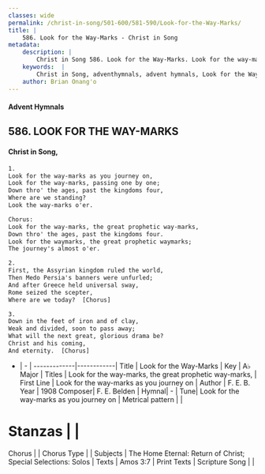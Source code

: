 ```yaml
---
classes: wide
permalink: /christ-in-song/501-600/581-590/Look-for-the-Way-Marks/
title: |
    586. Look for the Way-Marks - Christ in Song
metadata:
    description: |
        Christ in Song 586. Look for the Way-Marks. Look for the way-marks as you journey on, Look for the way-marks, passing one by one; Down thro' the ages, past the kingdoms four, Where are we standing? Look the way-marks o'er. Chorus: Look for the way-marks, the great prophetic way-marks, Down thro' the ages, past the kingdoms four. Look for the waymarks, the great prophetic waymarks; The journey's almost o'er.
    keywords:  |
        Christ in Song, adventhymnals, advent hymnals, Look for the Way-Marks, Look for the way-marks as you journey on. Look for the way-marks, the great prophetic way-marks,
    author: Brian Onang'o
---
```


#### Advent Hymnals
## 586. LOOK FOR THE WAY-MARKS
####  Christ in Song,

```txt
1.
Look for the way-marks as you journey on,
Look for the way-marks, passing one by one;
Down thro' the ages, past the kingdoms four,
Where are we standing?
Look the way-marks o'er.

Chorus:
Look for the way-marks, the great prophetic way-marks,
Down thro' the ages, past the kingdoms four.
Look for the waymarks, the great prophetic waymarks;
The journey's almost o'er.

2.
First, the Assyrian kingdom ruled the world,
Then Medo Persia's banners were unfurled;
And after Greece held universal sway,
Rome seized the scepter,
Where are we today?  [Chorus]

3.
Down in the feet of iron and of clay,
Weak and divided, soon to pass away;
What will the next great, glorious drama be?
Christ and his coming, 
And eternity.  [Chorus]

```

- |   -  |
-------------|------------|
Title | Look for the Way-Marks |
Key | A♭ Major |
Titles | Look for the way-marks, the great prophetic way-marks, |
First Line | Look for the way-marks as you journey on |
Author | F. E. B.
Year | 1908
Composer| F. E. Belden |
Hymnal|  - |
Tune| Look for the way-marks as you journey on |
Metrical pattern | |
# Stanzas |  |
Chorus |  |
Chorus Type |  |
Subjects | The Home Eternal: Return of Christ; Special Selections: Solos |
Texts | Amos 3:7 |
Print Texts | 
Scripture Song |  |
    
